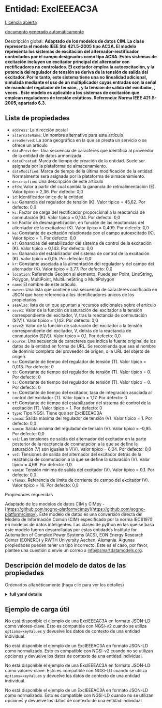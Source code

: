 Entidad: ExcIEEEAC3A  
====================  
[Licencia abierta](https://github.com/smart-data-models//dataModel.EnergyCIM/blob/master/ExcIEEEAC3A/LICENSE.md)  
[documento generado automáticamente](https://docs.google.com/presentation/d/e/2PACX-1vTs-Ng5dIAwkg91oTTUdt8ua7woBXhPnwavZ0FxgR8BsAI_Ek3C5q97Nd94HS8KhP-r_quD4H0fgyt3/pub?start=false&loop=false&delayms=3000#slide=id.gb715ace035_0_60)  
Descripción global: **Adaptado de los modelos de datos CIM. La clase representa el modelo IEEE Std 421.5-2005 tipo AC3A. El modelo representa los sistemas de excitación del alternador-rectificador controlados por el campo designados como tipo AC3A. Estos sistemas de excitación incluyen un excitador principal del alternador con rectificadores no controlados. El excitador emplea la autoexcitación, y la potencia del regulador de tensión se deriva de la tensión de salida del excitador.  Por lo tanto, este sistema tiene una no linealidad adicional, simulada mediante el uso de un multiplicador cuyas entradas son la señal de mando del regulador de tensión, , y la tensión de salida del excitador, , veces .  Este modelo es aplicable a los sistemas de excitación que emplean reguladores de tensión estáticos.   Referencia: Norma IEEE 421.5-2005, apartado 6.3.**  

## Lista de propiedades  

- `address`: La dirección postal  - `alternateName`: Un nombre alternativo para este artículo  - `areaServed`: La zona geográfica en la que se presta un servicio o se ofrece un artículo  - `dataProvider`: Una secuencia de caracteres que identifica al proveedor de la entidad de datos armonizada.  - `dateCreated`: Marca de tiempo de creación de la entidad. Suele ser asignada por la plataforma de almacenamiento.  - `dateModified`: Marca de tiempo de la última modificación de la entidad. Normalmente será asignada por la plataforma de almacenamiento.  - `description`: Una descripción de este artículo  - `efdn`: Valor a partir del cual cambia la ganancia de retroalimentación (E).  Valor típico = 2,36. Por defecto: 0,0  - `id`: Identificador único de la entidad  - `ka`: Ganancia del regulador de tensión (K).  Valor típico = 45,62. Por defecto: 0,0  - `kc`: Factor de carga del rectificador proporcional a la reactancia de conmutación (K).  Valor típico = 0,104. Por defecto: 0,0  - `kd`: Factor de desmagnetización, en función de las reactancias del alternador de la excitadora (K).  Valor típico = 0,499. Por defecto: 0,0  - `ke`: Constante de excitación relacionada con el campo autoexcitado (K).  Valor típico = 1. Por defecto: 0,0  - `kf`: Ganancias del estabilizador del sistema de control de la excitación (K).  Valor típico = 0,143. Por defecto: 0,0  - `kn`: Ganancia del estabilizador del sistema de control de la excitación (K).  Valor típico = 0,05. Por defecto: 0,0  - `kr`: Constante asociada a la alimentación del regulador y del campo del alternador (K).  Valor típico = 3,77. Por defecto: 0,0  - `location`: Referencia Geojson al elemento. Puede ser Point, LineString, Polygon, MultiPoint, MultiLineString o MultiPolygon  - `name`: El nombre de este artículo.  - `owner`: Una lista que contiene una secuencia de caracteres codificada en JSON que hace referencia a los identificadores únicos de los propietarios  - `seeAlso`: lista de uri que apuntan a recursos adicionales sobre el artículo  - `seve1`: Valor de la función de saturación del excitador a la tensión correspondiente del excitador, V, tras la reactancia de conmutación (S[V]).  Valor típico = 1,143. Por defecto: 0,0  - `seve2`: Valor de la función de saturación del excitador a la tensión correspondiente del excitador, V, detrás de la reactancia de conmutación (S[V]).  Valor típico = 0,1. Por defecto: 0,0  - `source`: Una secuencia de caracteres que indica la fuente original de los datos de la entidad en forma de URL. Se recomienda que sea el nombre de dominio completo del proveedor de origen, o la URL del objeto de origen.  - `ta`: Constante de tiempo del regulador de tensión (T).  Valor típico = 0,013. Por defecto: 0  - `tb`: Constante de tiempo del regulador de tensión (T).  Valor típico = 0. Por defecto: 0  - `tc`: Constante de tiempo del regulador de tensión (T).  Valor típico = 0. Por defecto: 0  - `te`: Constante de tiempo del excitador, tasa de integración asociada al control del excitador (T).  Valor típico = 1,17. Por defecto: 0  - `tf`: Constante de tiempo del estabilizador del sistema de control de la excitación (T).  Valor típico = 1. Por defecto: 0  - `type`: Tipo NGSI. Tiene que ser ExcIEEEAC3A  - `vamax`: Salida máxima del regulador de tensión (V).  Valor típico = 1. Por defecto: 0,0  - `vamin`: Salida mínima del regulador de tensión (V).  Valor típico = -0,95. Por defecto: 0,0  - `ve1`: Las tensiones de salida del alternador del excitador en la parte posterior de la reactancia de conmutación a la que se define la saturación (V) son iguales a V(V).  Valor típico = 6,24. Por defecto: 0,0  - `ve2`: Tensiones de salida del alternador del excitador detrás de la reactancia de conmutación a la que se define la saturación (V).  Valor típico = 4,68. Por defecto: 0,0  - `vemin`: Tensión mínima de salida del excitador (V).  Valor típico = 0,1. Por defecto: 0,0  - `vfemax`: Referencia de límite de corriente de campo del excitador (V).  Valor típico = 16. Por defecto: 0,0    
Propiedades requeridas  
Adaptado de los modelos de datos CIM y CIMpy - [https://github.com/sogno-platform/cimpy](https://github.com/sogno-platform/cimpy). Este modelo de datos es una conversión directa del Modelo de Información Común (CIM) especificado por la norma IEC61970 en modelos de datos inteligentes. Las clases de python en las que se basa este modelo fueron desarrolladas por estas entidades Institute for Automation of Complex Power Systems (ACS), EON Energy Research Center (EONERC) y RWTH University Aachen, Alemania. Algunas propiedades pueden tener un tipo incorrecto. Este es el caso, por favor, plantee una cuestión o envíe un correo a info@smartdatamodels.org.  
## Descripción del modelo de datos de las propiedades  
Ordenados alfabéticamente (haga clic para ver los detalles)  
<details><summary><strong>full yaml details</strong></summary>    
```yaml  
ExcIEEEAC3A:    
  description: 'Adapted from CIM data models. The class represents IEEE Std 421.5-2005 type AC3A model. The model represents the field-controlled alternator-rectifier excitation systems designated Type AC3A. These excitation systems include an alternator main exciter with non-controlled rectifiers. The exciter employs self-excitation, and the voltage regulator power is derived from the exciter output voltage.  Therefore, this system has an additional nonlinearity, simulated by the use of a multiplier whose inputs are the voltage regulator command signal, , and the exciter output voltage, , times .  This model is applicable to excitation systems employing static voltage regulators.   Reference: IEEE Standard 421.5-2005 Section 6.3.'    
  properties:    
    address:    
      description: 'The mailing address'    
      properties:    
        addressCountry:    
          description: 'Property. The country. For example, Spain. Model:''https://schema.org/addressCountry'''    
          type: string    
        addressLocality:    
          description: 'Property. The locality in which the street address is, and which is in the region. Model:''https://schema.org/addressLocality'''    
          type: string    
        addressRegion:    
          description: 'Property. The region in which the locality is, and which is in the country. Model:''https://schema.org/addressRegion'''    
          type: string    
        postOfficeBoxNumber:    
          description: 'Property. The post office box number for PO box addresses. For example, 03578. Model:''https://schema.org/postOfficeBoxNumber'''    
          type: string    
        postalCode:    
          description: 'Property. The postal code. For example, 24004. Model:''https://schema.org/https://schema.org/postalCode'''    
          type: string    
        streetAddress:    
          description: 'Property. The street address. Model:''https://schema.org/streetAddress'''    
          type: string    
      type: Property    
      x-ngsi:    
        model: https://schema.org/address    
    alternateName:    
      description: 'An alternative name for this item'    
      type: Property    
    areaServed:    
      description: 'The geographic area where a service or offered item is provided'    
      type: Property    
      x-ngsi:    
        model: https://schema.org/Text    
    dataProvider:    
      description: 'A sequence of characters identifying the provider of the harmonised data entity.'    
      type: Property    
    dateCreated:    
      description: 'Entity creation timestamp. This will usually be allocated by the storage platform.'    
      format: date-time    
      type: Property    
    dateModified:    
      description: 'Timestamp of the last modification of the entity. This will usually be allocated by the storage platform.'    
      format: date-time    
      type: Property    
    description:    
      description: 'A description of this item'    
      type: Property    
    efdn:    
      description: 'Value of at which feedback gain changes (E).  Typical Value = 2.36. Default: 0.0'    
      type: number    
      x-ngsi:    
        model: https://schema.org/Number    
    id:    
      anyOf: &excieeeac3a_-_properties_-_owner_-_items_-_anyof    
        - description: 'Property. Identifier format of any NGSI entity'    
          maxLength: 256    
          minLength: 1    
          pattern: ^[\w\-\.\{\}\$\+\*\[\]`|~^@!,:\\]+$    
          type: string    
        - description: 'Property. Identifier format of any NGSI entity'    
          format: uri    
          type: string    
      description: 'Unique identifier of the entity'    
      type: Property    
    ka:    
      description: 'Voltage regulator gain (K).  Typical Value = 45.62. Default: 0.0'    
      type: number    
      x-ngsi:    
        model: https://schema.org/Number    
    kc:    
      description: 'Rectifier loading factor proportional to commutating reactance (K).  Typical Value = 0.104. Default: 0.0'    
      type: number    
      x-ngsi:    
        model: https://schema.org/Number    
    kd:    
      description: 'Demagnetizing factor, a function of exciter alternator reactances (K).  Typical Value = 0.499. Default: 0.0'    
      type: number    
      x-ngsi:    
        model: https://schema.org/Number    
    ke:    
      description: 'Exciter constant related to self-excited field (K).  Typical Value = 1. Default: 0.0'    
      type: number    
      x-ngsi:    
        model: https://schema.org/Number    
    kf:    
      description: 'Excitation control system stabilizer gains (K).  Typical Value = 0.143. Default: 0.0'    
      type: number    
      x-ngsi:    
        model: https://schema.org/Number    
    kn:    
      description: 'Excitation control system stabilizer gain (K).  Typical Value = 0.05. Default: 0.0'    
      type: number    
      x-ngsi:    
        model: https://schema.org/Number    
    kr:    
      description: 'Constant associated with regulator and alternator field power supply (K).  Typical Value = 3.77. Default: 0.0'    
      type: number    
      x-ngsi:    
        model: https://schema.org/Number    
    location:    
      description: 'Geojson reference to the item. It can be Point, LineString, Polygon, MultiPoint, MultiLineString or MultiPolygon'    
      oneOf:    
        - description: 'Geoproperty. Geojson reference to the item. Point'    
          properties:    
            bbox:    
              items:    
                type: number    
              minItems: 4    
              type: array    
            coordinates:    
              items:    
                type: number    
              minItems: 2    
              type: array    
            type:    
              enum:    
                - Point    
              type: string    
          required:    
            - type    
            - coordinates    
          title: 'GeoJSON Point'    
          type: object    
        - description: 'Geoproperty. Geojson reference to the item. LineString'    
          properties:    
            bbox:    
              items:    
                type: number    
              minItems: 4    
              type: array    
            coordinates:    
              items:    
                items:    
                  type: number    
                minItems: 2    
                type: array    
              minItems: 2    
              type: array    
            type:    
              enum:    
                - LineString    
              type: string    
          required:    
            - type    
            - coordinates    
          title: 'GeoJSON LineString'    
          type: object    
        - description: 'Geoproperty. Geojson reference to the item. Polygon'    
          properties:    
            bbox:    
              items:    
                type: number    
              minItems: 4    
              type: array    
            coordinates:    
              items:    
                items:    
                  items:    
                    type: number    
                  minItems: 2    
                  type: array    
                minItems: 4    
                type: array    
              type: array    
            type:    
              enum:    
                - Polygon    
              type: string    
          required:    
            - type    
            - coordinates    
          title: 'GeoJSON Polygon'    
          type: object    
        - description: 'Geoproperty. Geojson reference to the item. MultiPoint'    
          properties:    
            bbox:    
              items:    
                type: number    
              minItems: 4    
              type: array    
            coordinates:    
              items:    
                items:    
                  type: number    
                minItems: 2    
                type: array    
              type: array    
            type:    
              enum:    
                - MultiPoint    
              type: string    
          required:    
            - type    
            - coordinates    
          title: 'GeoJSON MultiPoint'    
          type: object    
        - description: 'Geoproperty. Geojson reference to the item. MultiLineString'    
          properties:    
            bbox:    
              items:    
                type: number    
              minItems: 4    
              type: array    
            coordinates:    
              items:    
                items:    
                  items:    
                    type: number    
                  minItems: 2    
                  type: array    
                minItems: 2    
                type: array    
              type: array    
            type:    
              enum:    
                - MultiLineString    
              type: string    
          required:    
            - type    
            - coordinates    
          title: 'GeoJSON MultiLineString'    
          type: object    
        - description: 'Geoproperty. Geojson reference to the item. MultiLineString'    
          properties:    
            bbox:    
              items:    
                type: number    
              minItems: 4    
              type: array    
            coordinates:    
              items:    
                items:    
                  items:    
                    items:    
                      type: number    
                    minItems: 2    
                    type: array    
                  minItems: 4    
                  type: array    
                type: array    
              type: array    
            type:    
              enum:    
                - MultiPolygon    
              type: string    
          required:    
            - type    
            - coordinates    
          title: 'GeoJSON MultiPolygon'    
          type: object    
      type: Geoproperty    
    name:    
      description: 'The name of this item.'    
      type: Property    
    owner:    
      description: 'A List containing a JSON encoded sequence of characters referencing the unique Ids of the owner(s)'    
      items:    
        anyOf: *excieeeac3a_-_properties_-_owner_-_items_-_anyof    
        description: 'Property. Unique identifier of the entity'    
      type: Property    
    seeAlso:    
      description: 'list of uri pointing to additional resources about the item'    
      oneOf:    
        - items:    
            format: uri    
            type: string    
          minItems: 1    
          type: array    
        - format: uri    
          type: string    
      type: Property    
    seve1:    
      description: 'Exciter saturation function value at the corresponding exciter voltage, V, back of commutating reactance (S[V]).  Typical Value = 1.143. Default: 0.0'    
      type: number    
      x-ngsi:    
        model: https://schema.org/Number    
    seve2:    
      description: 'Exciter saturation function value at the corresponding exciter voltage, V, back of commutating reactance (S[V]).  Typical Value = 0.1. Default: 0.0'    
      type: number    
      x-ngsi:    
        model: https://schema.org/Number    
    source:    
      description: 'A sequence of characters giving the original source of the entity data as a URL. Recommended to be the fully qualified domain name of the source provider, or the URL to the source object.'    
      type: Property    
    ta:    
      description: 'Voltage regulator time constant (T).  Typical Value = 0.013. Default: 0'    
      type: number    
      x-ngsi:    
        model: https://schema.org/Number    
    tb:    
      description: 'Voltage regulator time constant (T).  Typical Value = 0. Default: 0'    
      type: number    
      x-ngsi:    
        model: https://schema.org/Number    
    tc:    
      description: 'Voltage regulator time constant (T).  Typical Value = 0. Default: 0'    
      type: number    
      x-ngsi:    
        model: https://schema.org/Number    
    te:    
      description: 'Exciter time constant, integration rate associated with exciter control (T).  Typical Value = 1.17. Default: 0'    
      type: number    
      x-ngsi:    
        model: https://schema.org/Number    
    tf:    
      description: 'Excitation control system stabilizer time constant (T).  Typical Value = 1. Default: 0'    
      type: number    
      x-ngsi:    
        model: https://schema.org/Number    
    type:    
      description: 'NGSI type. It has to be ExcIEEEAC3A'    
      enum:    
        - ExcIEEEAC3A    
      type: Property    
    vamax:    
      description: 'Maximum voltage regulator output (V).  Typical Value = 1. Default: 0.0'    
      type: number    
      x-ngsi:    
        model: https://schema.org/Number    
    vamin:    
      description: 'Minimum voltage regulator output (V).  Typical Value = -0.95. Default: 0.0'    
      type: number    
      x-ngsi:    
        model: https://schema.org/Number    
    ve1:    
      description: 'Exciter alternator output voltages back of commutating reactance at which saturation is defined (V) equals V(V).  Typical Value = 6.24. Default: 0.0'    
      type: number    
      x-ngsi:    
        model: https://schema.org/Number    
    ve2:    
      description: 'Exciter alternator output voltages back of commutating reactance at which saturation is defined (V).  Typical Value = 4.68. Default: 0.0'    
      type: number    
      x-ngsi:    
        model: https://schema.org/Number    
    vemin:    
      description: 'Minimum exciter voltage output (V).  Typical Value = 0.1. Default: 0.0'    
      type: number    
      x-ngsi:    
        model: https://schema.org/Number    
    vfemax:    
      description: 'Exciter field current limit reference (V).  Typical Value = 16. Default: 0.0'    
      type: number    
      x-ngsi:    
        model: https://schema.org/Number    
  required: []    
  type: object    
```  
</details>    
## Ejemplo de carga útil  
No está disponible el ejemplo de una ExcIEEEAC3A en formato JSON-LD como valores-clave. Esto es compatible con NGSI-v2 cuando se utiliza `options=keyValues` y devuelve los datos de contexto de una entidad individual.  
No está disponible el ejemplo de un ExcIEEEAC3A en formato JSON-LD como normalizado. Esto es compatible con NGSI-v2 cuando no se utilizan opciones y devuelve los datos de contexto de una entidad individual.  
No está disponible el ejemplo de una ExcIEEEAC3A en formato JSON-LD como valores-clave. Esto es compatible con NGSI-LD cuando se utiliza `options=keyValues` y devuelve los datos de contexto de una entidad individual.  
No está disponible el ejemplo de un ExcIEEEAC3A en formato JSON-LD como normalizado. Esto es compatible con NGSI-LD cuando no se utilizan opciones y devuelve los datos de contexto de una entidad individual.  
